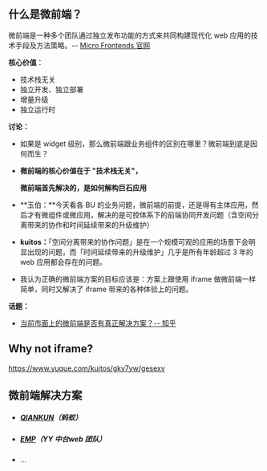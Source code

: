 ## 什么是微前端？

微前端是一种多个团队通过独立发布功能的方式来共同构建现代化 web 应用的技术手段及方法策略。-- [Micro Frontends 官网](https://micro-frontends.org/)

**核心价值**：

- 技术栈无关
- 独立开发、独立部署
- 增量升级
- 独立运行时

**讨论：**

- 如果是 widget 级别，那么微前端跟业务组件的区别在哪里？微前端到底是因何而生？

- **微前端的核心价值在于 "技术栈无关"，**

  **微前端首先解决的，是如何解构巨石应用**

- **玉伯：**今天看各 BU 的业务问题，微前端的前提，还是得有主体应用，然后才有微组件或微应用，解决的是可控体系下的前端协同开发问题（含空间分离带来的协作和时间延续带来的升级维护）

- **kuitos：**「空间分离带来的协作问题」是在一个规模可观的应用的场景下会明显出现的问题，而「时间延续带来的升级维护」几乎是所有年龄超过 3 年的 web 应用都会存在的问题。

- 我认为正确的微前端方案的目标应该是：方案上跟使用 iframe 做微前端一样简单，同时又解决了 iframe 带来的各种体验上的问题。

**话题：**

- [当前市面上的微前端是否有真正解决方案？-- 知乎](https://www.zhihu.com/question/427695845/answer/1557432112)

## Why not iframe?

https://www.yuque.com/kuitos/gky7yw/gesexv

## 微前端解决方案

- ##### [QIANKUN](https://qiankun.umijs.org/zh/guide)（蚂蚁）

- ##### [EMP](https://github.com/efoxTeam/emp/blob/main/README-zh_CN.md)（YY 中台web 团队）

- ...
